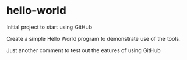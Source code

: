 # hello-world
Initial project to start using GitHub

Create a simple Hello World program to demonstrate use of the tools.

Just another comment to test out the eatures of using GitHub
